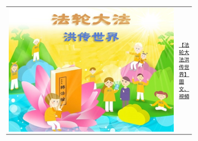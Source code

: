 <table>
<tr>
        <td width="640"><img src="gm/img/fldfhao.jpg"></td>
        <td><a href="https://github.com/3fmd/gm/blob/master/gm/epub/fldfhao.epub?raw=true">【法轮大法洪传世界】圖文、視頻</a></td>
</tr>
</table>
